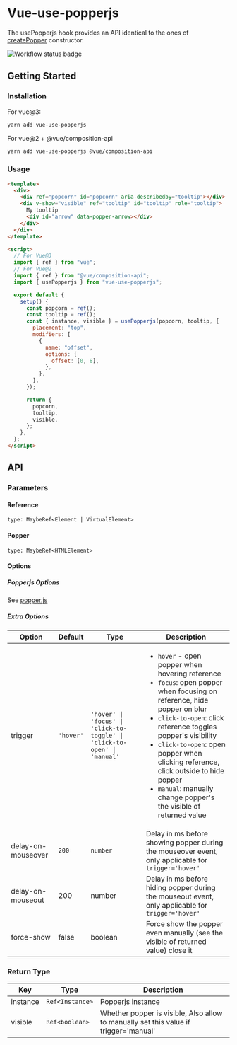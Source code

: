 # Vue-use-popperjs

The usePopperjs hook provides an API identical to the ones of
[createPopper](https://popper.js.org/docs/v2/constructors/#createpopper) constructor.

<img alt="Workflow status badge" src="https://github.com/iendeavor/vue-use-popperjs/workflows/CI/badge.svg" />

## Getting Started

### Installation

For vue@3:

```sh
yarn add vue-use-popperjs
```

For vue@2 + @vue/composition-api

```sh
yarn add vue-use-popperjs @vue/composition-api
```

### Usage

```html
<template>
  <div>
    <div ref="popcorn" id="popcorn" aria-describedby="tooltip"></div>
    <div v-show="visible" ref="tooltip" id="tooltip" role="tooltip">
      My tooltip
      <div id="arrow" data-popper-arrow></div>
    </div>
  </div>
</template>

<script>
  // For Vue@3
  import { ref } from "vue";
  // For Vue@2
  import { ref } from "@vue/composition-api";
  import { usePopperjs } from "vue-use-popperjs";

  export default {
    setup() {
      const popcorn = ref();
      const tooltip = ref();
      const { instance, visible } = usePopperjs(popcorn, tooltip, {
        placement: "top",
        modifiers: [
          {
            name: "offset",
            options: {
              offset: [0, 8],
            },
          },
        ],
      });

      return {
        popcorn,
        tooltip,
        visible,
      };
    },
  };
</script>
```

## API

### Parameters

#### Reference

`type: MaybeRef<Element | VirtualElement>`

#### Popper

`type: MaybeRef<HTMLElement>`

#### Options

##### Popperjs Options

See [popper.js](https://popper.js.org/docs/v2/constructors)

##### Extra Options

| Option             | Default   | Type                                                                     | Description                                                                                                                                                                                                                                                                                                                                                                           |
| ------------------ | --------- | ------------------------------------------------------------------------ | ------------------------------------------------------------------------------------------------------------------------------------------------------------------------------------------------------------------------------------------------------------------------------------------------------------------------------------------------------------------------------------- |
| trigger            | `'hover'` | `'hover' \| 'focus' \| 'click-to-toggle' \| 'click-to-open' \| 'manual'` | <ul><li>`hover` - open popper when hovering reference</li><li>`focus`: open popper when focusing on reference, hide popper on blur</li><li>`click-to-open`: click reference toggles popper's visibility</li><li>`click-to-open`: open popper when clicking reference, click outside to hide popper</li><li>`manual`: manually change popper's the visible of returned value</li></ul> |
| delay-on-mouseover | `200`     | `number`                                                                 | Delay in ms before showing popper during the mouseover event, only applicable for `trigger='hover'`                                                                                                                                                                                                                                                                                   |
| delay-on-mouseout  | 200       | number                                                                   | Delay in ms before hiding popper during the mouseout event, only applicable for `trigger='hover'`                                                                                                                                                                                                                                                                                     |
| force-show         | false     | boolean                                                                  | Force show the popper even manually (see the visible of returned value) close it                                                                                                                                                                                                                                                                                                      |

### Return Type

| Key      | Type            | Description                                                                          |
| -------- | --------------- | ------------------------------------------------------------------------------------ |
| instance | `Ref<Instance>` | Popperjs instance                                                                    |
| visible  | `Ref<boolean>`  | Whether popper is visible, Also allow to manually set this value if trigger='manual' |
